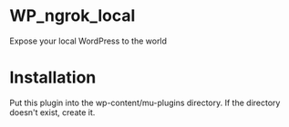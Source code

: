 WP_ngrok_local
==============

Expose your local WordPress to the world

Installation
============
Put this plugin into the wp-content/mu-plugins directory. If the directory doesn't exist, create it.
